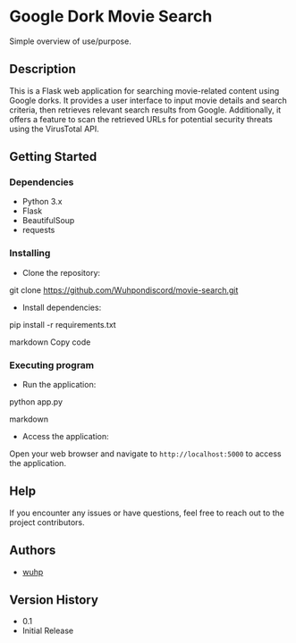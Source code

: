 # Google Dork Movie Search

Simple overview of use/purpose.

## Description

This is a Flask web application for searching movie-related content using Google dorks. It provides a user interface to input movie details and search criteria, then retrieves relevant search results from Google. Additionally, it offers a feature to scan the retrieved URLs for potential security threats using the VirusTotal API.

## Getting Started

### Dependencies

- Python 3.x
- Flask
- BeautifulSoup
- requests

### Installing

- Clone the repository:

git clone https://github.com/Wuhpondiscord/movie-search.git




- Install dependencies:

pip install -r requirements.txt

markdown
Copy code
### Executing program

- Run the application:

python app.py

markdown


- Access the application:

Open your web browser and navigate to `http://localhost:5000` to access the application.

## Help

If you encounter any issues or have questions, feel free to reach out to the project contributors.

## Authors

- [wuhp](https://github.com/wuhpondiscord)

## Version History

- 0.1
- Initial Release
